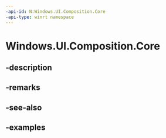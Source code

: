 ```yaml
---
-api-id: N:Windows.UI.Composition.Core
-api-type: winrt namespace
---
```


<!-- Namespace syntax.
namespace Windows.UI.Composition.Core 
-->

# Windows.UI.Composition.Core

## -description

## -remarks

## -see-also

## -examples

